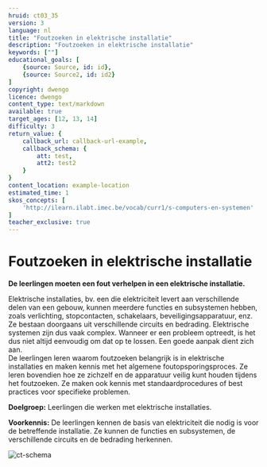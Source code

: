 ```yaml
---
hruid: ct03_35
version: 3
language: nl
title: "Foutzoeken in elektrische installatie"
description: "Foutzoeken in elektrische installatie"
keywords: [""]
educational_goals: [
    {source: Source, id: id}, 
    {source: Source2, id: id2}
]
copyright: dwengo
licence: dwengo
content_type: text/markdown
available: true
target_ages: [12, 13, 14]
difficulty: 3
return_value: {
    callback_url: callback-url-example,
    callback_schema: {
        att: test,
        att2: test2
    }
}
content_location: example-location
estimated_time: 1
skos_concepts: [
    'http://ilearn.ilabt.imec.be/vocab/curr1/s-computers-en-systemen'
]
teacher_exclusive: true
---
```

# Foutzoeken in elektrische installatie

**De leerlingen moeten een fout verhelpen in een elektrische installatie.**

Elektrische installaties, bv. een die elektriciteit levert aan verschillende delen van een gebouw, kunnen meerdere functies en subsystemen hebben, zoals verlichting, stopcontacten, schakelaars, beveiligingsapparatuur, enz. Ze bestaan doorgaans uit verschillende circuits en bedrading. Elektrische systemen zijn dus vaak complex. Wanneer er een probleem optreedt, is het dus niet altijd eenvoudig om dat op te lossen. Een goede aanpak dient zich aan.<br>
De leerlingen leren waarom foutzoeken belangrijk is in elektrische installaties en maken kennis met het algemene foutopsporingsproces. Ze leren bovendien hoe ze zichzelf en de apparatuur veilig kunt houden tijdens het foutzoeken. Ze maken ook kennis met standaardprocedures of best practices voor specifieke problemen.

**Doelgroep:** Leerlingen die werken met elektrische installaties.

**Voorkennis:** De leerlingen kennen de basis van elektriciteit die nodig is voor de betreffende installatie. Ze kunnen de functies en subsystemen, de verschillende circuits en de bedrading herkennen. 

![ct-schema](@learning-object/m_ct03_35/nl/3)


